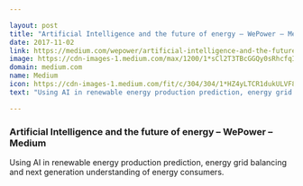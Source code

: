 ```yaml
---

layout: post
title: "Artificial Intelligence and the future of energy – WePower – Medium"
date: 2017-11-02
link: https://medium.com/wepower/artificial-intelligence-and-the-future-of-energy-105ac6053de4?source=rss------machine_learning-5
image: https://cdn-images-1.medium.com/max/1200/1*sCl2T3TBcGGQy0sRhcfqIw.png
domain: medium.com
name: Medium
icon: https://cdn-images-1.medium.com/fit/c/304/304/1*HZ4yLTCR1dukULVF89waqw.png
text: "Using AI in renewable energy production prediction, energy grid balancing and next generation understanding of energy consumers."

---
```


### Artificial Intelligence and the future of energy – WePower – Medium

Using AI in renewable energy production prediction, energy grid balancing and next generation understanding of energy consumers.
